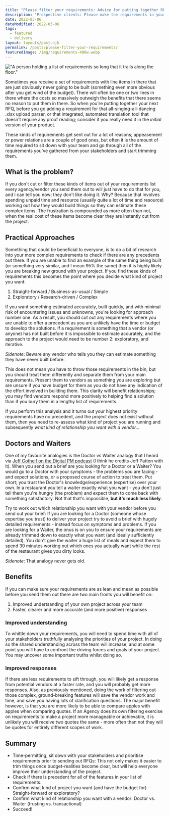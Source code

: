 ```yaml
---
title: "Please filter your requirements: Advice for putting together RFQs"
description: "Prospective clients: Please make the requirements in your brief or RFQ as lean and mean as you can before you send them. If you do, everyone benefits."
date: 2022-03-06
dateModified: 2022-03-06
tags:
  - featured
  - delivery
layout: layouts/post.njk
permalink: /posts/please-filter-your-requirements/
featuredImage: /img/requirements-480w.webp
---
```


!["A person holding a list of requirements so long that it trails along the floor."](https://cfergo.s3.eu-west-1.amazonaws.com/requirements.jpeg)

Sometimes you receive a set of requirements with line items in there that are just obviously never going to be built (something even more obvious after you get wind of the budget). There will often be one or two lines in there where the costs so massively outweigh the benefits that there seems no reason to put them in there. So when you're putting together your next RFQ, before you go adding a requirement for that all-singing-all-dancing .xlsx upload parser, or that integrated, automated translation tool that doesn't require any proof reading; consider if you really need it in the _initial_ version of your product.

These kinds of requirements get sent out for a lot of reasons; appeasement or power relations are a couple of good ones, but often it is the amount of time required to sit down with your team and go through all of the requirements you've gathered from your stakeholders and start trimming them. 

## What is the problem?

If you don't cut or filter these kinds of items out of your requirements list every agency/vendor you send them out to will just have to do that for you, and I can tell you now; they don't like doing it. Why? Because that involves spending unpaid time and resource (usually quite a lot of time and resource) working out how they would build things so they can estimate these complex items. The frustration is compounded as more often than not, when the real cost of these items become clear they are instantly cut from the project.

## Practical Approaches

Something that could be beneficial to everyone, is to do a bit of research into your more complex requirements to check if there are any precedents out there. If you are unable to find an example of the same thing being built (or something very similar, and I mean 95% the same) then it is highly likely you are breaking new ground with your project. If you find these kinds of requirements this becomes the point where you decide what kind of project you want:

1. Straight-forward / Business-as-usual / Simple
2. Exploratory / Research-driven / Complex

If you want something estimated accurately, built quickly, and with minimal risk of encountering issues and unknowns, you're looking for approach number one. As a result, you should cut out any requirements where you are unable to offer a precedent as you are unlikely have the time or budget to develop the solutions. If a requirement is something that a vendor (or anyone) has not built before it is impossible to estimate accurately, and the approach to the project would need to be number 2: exploratory, and iterative.

_Sidenote_: Beware any vendor who tells you they can estimate something they have never built before.

This does not mean you have to throw those requirements in the bin, but you should treat them differently and separate them from your main requirements. Present them to vendors as something you are exploring but are unsure if you have budget for them as you do not have any indication of the effort involved in building them. This clarity will benefit relationships; you may find vendors respond more positively to helping find a solution than if you bury them in a lengthy list of requirements.

If you perform this analysis and it turns out your highest priority requirements have no precedent, and the project does not exist without them, then you need to re-assess what kind of project you are running and subsequently _what kind of relationship you want with a vendor..._

## Doctors and Waiters

One of my favourite analogies is the Doctor vs Waiter analogy that I heard via [Jeff Gothelf on the Digital PM podcast](https://podcasts.google.com/feed/aHR0cHM6Ly9mZWVkcy5idXp6c3Byb3V0LmNvbS8xMDk3MzAucnNz/episode/QnV6enNwcm91dC01MjM3NjIz?ep=14) (I think he credits Jeff Patton with it). When you send out a brief are you looking for a Doctor or a Waiter? You would go to a Doctor with your symptoms - the problems you are facing - and expect solutions, or a proposed course of action to treat them. Put short; you trust the Doctor's knowledge/experience (expertise) over your own. In a restaurant you tell a waiter exactly what you want - you don't just tell them you're hungry (the problem) and expect them to come back with something satisfactory. Not that that's impossible, **but it's much less likely**.

Try to work out which relationship you want with your vendor before you send out your brief: If you are looking for a Doctor (someone whose expertise you trust) to deliver your project try to avoid a brief with hugely detailed requirements - instead focus on symptoms and problems. If you are looking for a Waiter, the onus is on you to ensure your requirements are already trimmed down to exactly what you want (and ideally sufficiently detailed). You don't give the waiter a huge list of meals and expect them to spend 30 minutes working out which ones you actually want while the rest of the restaurant gives you dirty looks.

_Sidenote_: That analogy never gets old.

## Benefits

If you can make sure your requirements are as lean and mean as possible before you send them out there are two main fronts you will benefit on:
1. Improved undertsanding of your own project across your team
2. Faster, clearer and more accurate (and more positive) responses

### Improved understanding

To whittle down your requirements, you will need to spend time with all of your stakeholders truthfully analysing the priorities of your project. In doing so the shared understanding across the team will increase, and at some point you will have to confront the driving forces and goals of your project. You may uncover some important truths whilst doing so.

### Improved responses

If there are less requirements to sift through, you will likely get a response from potential vendors at a faster rate, and you will probably get more responses. Also, as previously mentioned, doing the work of filtering out those complex, ground-breaking features will save the vendor work and time, and save you having lots of clarification questions. The major benefit however, is that you are more likely to be able to compare apples with apples when comparing quotes. If an Agency does its own filtering exercise on requirements to make a project more manageable or achievable, it is unlikely you will receive two quotes the same - more often than not they will be quotes for entirely different scopes of work.

## Summary

- Time-permitting, sit down with your stakeholders and prioritise requirements prior to sending out RFQs: This not only makes it easier to trim things once budget-realities become clear, but will help everyone improve their understanding of the project.
- Check if there is precedent for all of the features in your list of requirements.
- Confirm what kind of project you want (and have the budget for) - Straight-forward or exploratory?
- Confirm what kind of relationship you want with a vendor: Doctor vs. Waiter (trusting vs. transactional)
- Succeed!



